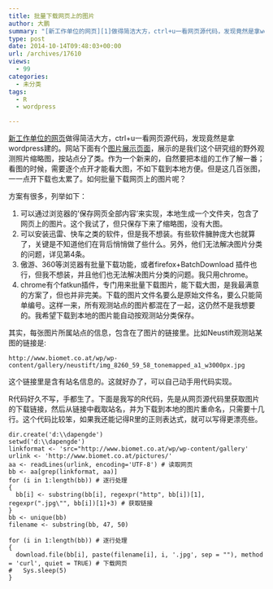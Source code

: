 ```yaml
---
title: 批量下载网页上的图片
author: 大鹏
summary: "[新工作单位的网页][1]做得简洁大方，ctrl+u一看网页源代码，发现竟然是拿wordpress建的。网站下面有个[图片展示页面][2]，展示的是我们这个研究组的野外观测照片缩略图，按站点分了类。作为一个新来的，自然要把本组的工作了解一番；看图的时候，需要逐个点开才能看大图，不如下载到本地方便。但是这几百张图，一一点开下载也太累了。如何批量下载网页上的图片呢？"
type: post
date: 2014-10-14T09:48:03+00:00
url: /archives/17610
views:
  - 99
categories:
  - 未分类
tags:
  - R
  - wordpress

---
```

[新工作单位的网页][1]做得简洁大方，ctrl+u一看网页源代码，发现竟然是拿wordpress建的。网站下面有个[图片展示页面][2]，展示的是我们这个研究组的野外观测照片缩略图，按站点分了类。作为一个新来的，自然要把本组的工作了解一番；看图的时候，需要逐个点开才能看大图，不如下载到本地方便。但是这几百张图，一一点开下载也太累了。如何批量下载网页上的图片呢？

方案有很多，列举如下：

  1. 可以通过浏览器的&#8217;保存网页全部内容&#8217;来实现，本地生成一个文件夹，包含了网页上的图片。这个我试了，但只保存下来了缩略图，没有大图。 
  2. 可以安装迅雷、快车之类的软件，但是我不想装。有些软件臃肿庞大也就算了，关键是不知道他们在背后悄悄做了些什么。另外，他们无法解决图片分类的问题，详见第4条。
  3. 傲游、360等浏览器有批量下载功能，或者firefox+BatchDownload 插件也行，但我不想装，并且他们也无法解决图片分类的问题。我只用chrome。
  4. chrome有个fatkun插件，专门用来批量下载图片，能下载大图，是我最满意的方案了，但也并非完美。下载的图片文件名要么是原始文件名，要么只能简单编号。这样一来，所有观测站点的图片都混在了一起，这仍然不是我想要的。我希望下载到本地的图片能自动按观测站分类保存。

其实，每张图片所属站点的信息，包含在了图片的链接里。比如Neustift观测站某图的链接是:

    http://www.biomet.co.at/wp/wp-content/gallery/neustift/img_8260_59_58_tonemapped_a1_w3000px.jpg
    

这个链接里是含有站名信息的。这就好办了，可以自己动手用代码实现。

R代码好久不写，手都生了。下面是我写的R代码，先是从网页源代码里获取图片的下载链接，然后从链接中截取站名，并为下载到本地的图片重命名，只需要十几行。这个代码比较笨，如果我还能记得R里的正则表达式，就可以写得更漂亮些。

    dir.create('d:\\dapengde')
    setwd('d:\\dapengde')
    linkformat <- 'src="http://www.biomet.co.at/wp/wp-content/gallery'
    urlink <- 'http://www.biomet.co.at/pictures/'
    aa <- readLines(urlink, encoding='UTF-8') # 读取网页
    bb <- aa[grep(linkformat, aa)]
    for (i in 1:length(bb)) # 逐行处理
    {
      bb[i] <- substring(bb[i], regexpr("http", bb[i])[1], regexpr(".jpg\"", bb[i])[1]+3) # 获取链接
    }
    bb <- unique(bb)
    filename <- substring(bb, 47, 50)
    
    for (i in 1:length(bb)) # 逐行处理
    {
      download.file(bb[i], paste(filename[i], i, '.jpg', sep = ""), method = 'curl', quiet = TRUE) # 下载网页
    #   Sys.sleep(5)
    }

 [1]: http://www.biomet.co.at/
 [2]: http://www.biomet.co.at/pictures/
